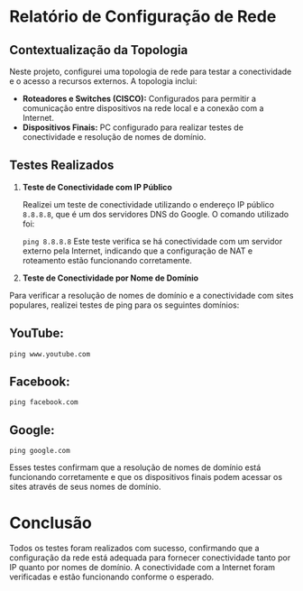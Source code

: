 # Relatório de Configuração de Rede

## Contextualização da Topologia

Neste projeto, configurei uma topologia de rede para testar a conectividade e o acesso a recursos externos. A topologia inclui:

- **Roteadores e Switches (CISCO):** Configurados para permitir a comunicação entre dispositivos na rede local e a conexão com a Internet.
- **Dispositivos Finais:** PC configurado para realizar testes de conectividade e resolução de nomes de domínio.

## Testes Realizados

1. **Teste de Conectividade com IP Público**

   Realizei um teste de conectividade utilizando o endereço IP público `8.8.8.8`, que é um dos servidores DNS do Google. O comando utilizado foi:
   
   `ping 8.8.8.8`
Este teste verifica se há conectividade com um servidor externo pela Internet, indicando que a configuração de NAT e roteamento estão funcionando corretamente.

2. **Teste de Conectividade por Nome de Domínio**

Para verificar a resolução de nomes de domínio e a conectividade com sites populares, realizei testes de ping para os seguintes domínios:

## YouTube:
`ping www.youtube.com`

## Facebook:
`ping facebook.com`

## Google:
`ping google.com`

Esses testes confirmam que a resolução de nomes de domínio está funcionando corretamente e que os dispositivos finais podem acessar os sites através de seus nomes de domínio.

# Conclusão
Todos os testes foram realizados com sucesso, confirmando que a configuração da rede está adequada para fornecer conectividade tanto por IP quanto por nomes de domínio. A conectividade com a Internet foram verificadas e estão funcionando conforme o esperado.
